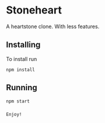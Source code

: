 # Stoneheart

A heartstone clone. With less features.

## Installing

To install run

```
npm install
```

## Running

```
npm start
```

###

```
Enjoy!
```
